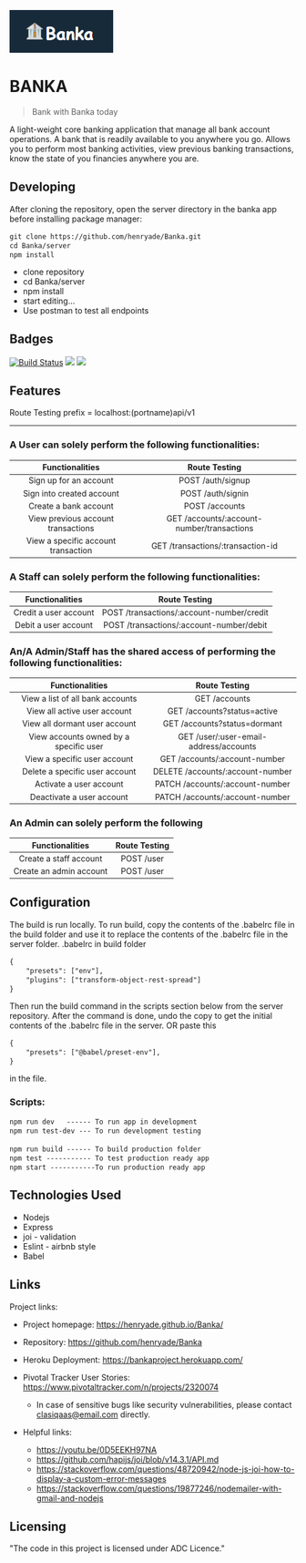 
![Logo of the project](UI/images/banka-logo.png)

# BANKA
> Bank with Banka today

A light-weight core banking application that manage all bank account operations. A bank that is readily available to you anywhere you go. Allows you to perform most banking activities, view previous banking transactions, know the state of you financies anywhere you are.

## Developing

After cloning the repository, open the server directory in the banka app before installing package manager:

```shell
git clone https://github.com/henryade/Banka.git
cd Banka/server
npm install
```

- clone repository
- cd Banka/server
- npm install
- start editing...
- Use postman to test all endpoints

## Badges

[![Build Status](https://travis-ci.com/henryade/Banka.svg?branch=develop)](https://travis-ci.com/henryade/Banka)
<a href="https://codeclimate.com/github/henryade/Banka/maintainability"><img src="https://api.codeclimate.com/v1/badges/30d4b5e07e586ab752cc/maintainability" /></a>
<a href="https://codeclimate.com/github/henryade/Banka/test_coverage"><img src="https://api.codeclimate.com/v1/badges/30d4b5e07e586ab752cc/test_coverage" /></a>

## Features

Route Testing prefix = localhost:(portname)api/v1
***
### A User can solely perform the following functionalities:                               
|Functionalities                         | Route Testing                                |
|:--------------------------------------:|:--------------------------------------------:|
| Sign up for an account                 |POST /auth/signup                             |
| Sign into created account              |POST /auth/signin                             |
| Create a bank account                  |POST /accounts                                |
| View previous account transactions     |GET /accounts/:account-number/transactions    |
| View a specific account transaction    |GET /transactions/:transaction-id             |
  
### A Staff can solely perform the following functionalities:
|Functionalities                         | Route Testing                                |
|:--------------------------------------:|:--------------------------------------------:|
| Credit a user account                  |POST /transactions/:account-number/credit     |
| Debit a user account                   |POST /transactions/:account-number/debit      |

### An/A Admin/Staff has the shared access of performing the following functionalities:
|Functionalities                         | Route Testing                                |
|:--------------------------------------:|:--------------------------------------------:|
|View a list of all bank accounts        |GET /accounts                                 |
|View all active user account            |GET /accounts?status=active                   |
|View all dormant user account           |GET /accounts?status=dormant                  |
|View accounts owned by a specific user  |GET /user/:user-email-address/accounts        |
|View a specific user account            |GET /accounts/:account-number                 |
|Delete a specific user account          |DELETE /accounts/:account-number              |
|Activate a user account                 |PATCH /accounts/:account-number               |
|Deactivate a user account               |PATCH /accounts/:account-number               |

### An Admin can solely perform the following
|Functionalities                         | Route Testing                                |
|:--------------------------------------:|:--------------------------------------------:|
| Create a staff account                 |POST /user                                    |
| Create an admin account                |POST /user                                    |

## Configuration
The build is run locally.
To run build, copy the contents of the .babelrc file in the build folder and use it to replace the contents of the .babelrc file in the server folder.
.babelrc in build folder
```
{
    "presets": ["env"],
    "plugins": ["transform-object-rest-spread"]
}
```

 Then run the build command in the scripts section below from the server repository. After the command is done, undo the copy to get the initial contents of the .babelrc file in the server. OR paste this
```
{
    "presets": ["@babel/preset-env"],
}
```
in the file. 

### Scripts:
```
npm run dev   ------ To run app in development
npm run test-dev --- To run development testing

npm run build ------ To build production folder
npm test ----------- To test production ready app
npm start -----------To run production ready app
```

## Technologies Used

*   Nodejs
*   Express
*   joi - validation
*   Eslint - airbnb style
*   Babel 

## Links

Project links:
- Project homepage: https://henryade.github.io/Banka/
- Repository: https://github.com/henryade/Banka
- Heroku Deployment: https://bankaproject.herokuapp.com/
- Pivotal Tracker User Stories: https://www.pivotaltracker.com/n/projects/2320074

  - In case of sensitive bugs like security vulnerabilities, please contact
    clasiqaas@email.com directly.
- Helpful links:
  - https://youtu.be/0D5EEKH97NA
  - https://github.com/hapijs/joi/blob/v14.3.1/API.md
  - https://stackoverflow.com/questions/48720942/node-js-joi-how-to-display-a-custom-error-messages
  - https://stackoverflow.com/questions/19877246/nodemailer-with-gmail-and-nodejs

## Licensing

"The code in this project is licensed under ADC Licence."

